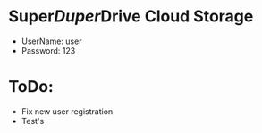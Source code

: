 # Super*Duper*Drive Cloud Storage

* UserName: user
* Password: 123

# ToDo: 

* Fix new user registration 
* Test's